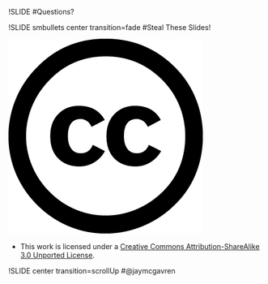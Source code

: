 !SLIDE
#Questions?


!SLIDE smbullets center transition=fade
#Steal These Slides!

![](cc.large.png)

* This work is licensed under a [Creative Commons Attribution-ShareAlike 3.0 Unported License](http://creativecommons.org/licenses/by-sa/3.0/).


!SLIDE center transition=scrollUp
#@jaymcgavren
